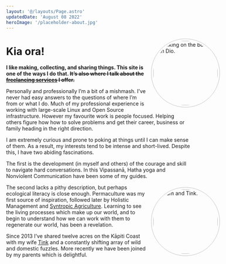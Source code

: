 ```yaml
---
layout: '@/layouts/Page.astro'
updatedDate: 'August 08 2022'
heroImage: '/placeholder-about.jpg'
---
```


![Walking on the beach with Dio.](https://i0.wp.com/adam.nz/wp-content/uploads/sites/2/2019/11/walk.jpg?resize=512%2C512&ssl=1)

# Kia ora!

**I like making, collecting, and sharing things. This site is one of the ways I
do that. ~~It’s also where I talk about the
[freelancing services](https://adam.nz/hireme/) I offer.~~**

Personally and professionally I’m a bit of a mishmash. I’ve never had easy
answers to the questions of where I’m from or what I do. Much of my professional
experience is working with large-scale Linux and Open Source infrastructure.
However my favourite work is people focused. Helping others figure how how to
solve problems and get their career, business or family heading in the right
direction.

I am extremely curious and prone to poking at things until I can make sense of
them. As a result, my interests tend to be intense and short-lived. Despite
this, I have two abiding fascinations.

The first is the development (in myself and others) of the courage and skill to
navigate hard conversations. In this Vipassanā, Hatha yoga and Nonviolent
Communication have been some of my guides.

![Adam and Tink.](https://i0.wp.com/adam.nz/wp-content/uploads/sites/2/2019/11/gothic.jpg?resize=300%2C300&ssl=1)

The second lacks a pithy description, but perhaps ecological literacy is close
enough. Permaculture was my first source of inspiration, followed later by
Holistic Management and
[Syntropic Agriculture](https://adam.nz/2019/syntropic-resources/). Learning to
see the living processes which make up our world, and to begin to understand how
we can work with them to regenerate our world, has been a revelation.

Since 2013 I’ve shared twelve acres on the Kāpiti Coast with my wife
[Tink](http://tink.nz/) and a constantly shifting array of wild and domestic
fuzzles. More recently we have been joined by my parents which is delightful.

<style>
	img {
		width: 11rem;
		margin: .5rem;
		padding: .5vw;
		border: 1px solid silver;
		border-radius: 50%;

		float: right;
		clear: right;
		/* margin-left: -5rem; */
		margin-right: -5rem;
	}
</style>
